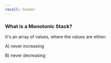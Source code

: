 ```yaml
---
recall: header
---
```


### What is a Monotonic Stack?

It's an array of values, where the values are either:
 
A) never increasing
 
B) never decreasing
